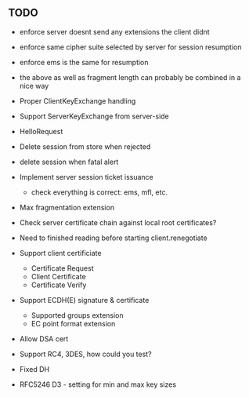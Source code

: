 ## TODO

- enforce server doesnt send any extensions the client didnt

- enforce same cipher suite selected by server for session resumption
- enforce ems is the same for resumption
- the above as well as fragment length can probably be combined in a nice way

- Proper ClientKeyExchange handling

- Support ServerKeyExchange from server-side

- HelloRequest

- Delete session from store when rejected
- delete session when fatal alert

- Implement server session ticket issuance 
    - check everything is correct: ems, mfl, etc.

- Max fragmentation extension

- Check server certificate chain against local root certificates?

- Need to finished reading before starting client.renegotiate

- Support client certificiate
    - Certificate Request
    - Client Certificate
    - Certificate Verify

- Support ECDH(E) signature & certificate
    - Supported groups extension
    - EC point format extension

- Allow DSA cert

- Support RC4, 3DES, how could you test?

- Fixed DH

- RFC5246 D3 - setting for min and max key sizes

